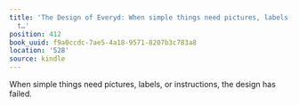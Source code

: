 ```yaml
---
title: 'The Design of Everyd: When simple things need pictures, labels, or instructions,
  t…'
position: 412
book_uuid: f9a0ccdc-7ae5-4a18-9571-8207b3c783a8
location: '528'
source: kindle
---
```


When simple things need pictures, labels, or instructions, the design has failed.